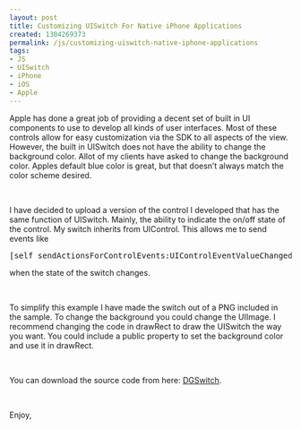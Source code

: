 ```yaml
---
layout: post
title: Customizing UISwitch For Native iPhone Applications
created: 1304269373
permalink: /js/customizing-uiswitch-native-iphone-applications
tags:
- JS
- UISwitch
- iPhone
- iOS
- Apple
---
```

<p>Apple has done a great job of providing a decent set of built in UI components to use to develop all kinds of user interfaces. Most of these controls allow for easy customization via the SDK to all aspects of the view. However, the built in UISwitch does not have the ability to change the background color. Allot of my clients have asked to change the background color. Apples default blue color is great, but that doesn&rsquo;t always match the color scheme desired.</p>
<p>&nbsp;</p>
<p>I have decided to upload a version of the control I developed that has the same function of UISwitch. Mainly, the ability to indicate the on/off state of the control. My switch inherits from UIControl. This allows me to send events like</p>
<pre title="code" class="brush: java;">
[self sendActionsForControlEvents:UIControlEventValueChanged]; </pre>
<p>when the state of the switch changes.</p>
<p>&nbsp;</p>
<p>To simplify this example I have made the switch out of a PNG included in the sample. To change the background you could change the UIImage. I recommend changing the code in drawRect to draw the UISwitch the way you want. You could include a public property to set the background color and use it in drawRect.</p>
<p>&nbsp;</p>
<p>You can download the source code from here: <a target="_self" href="http://ogonium.com/2011/05/01/custom-uiswitch/">DGSwitch</a>.</p>
<p>&nbsp;</p>
<p>Enjoy,</p>
<p>&nbsp;</p>
<p>&nbsp;</p>
